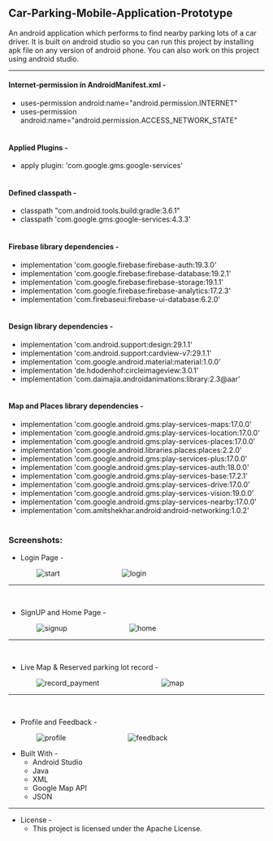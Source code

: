 ## Car-Parking-Mobile-Application-Prototype

An android application which performs to find nearby parking lots of a car driver. It is built on android studio so you can run this project by installing apk file on any version of android phone. You can also work on this project using android studio.
- - - -
#### Internet-permission in AndroidManifest.xml -
* uses-permission android:name="android.permission.INTERNET"
* uses-permission android:name="android.permission.ACCESS_NETWORK_STATE"<br><br>
#### Applied Plugins -
* apply plugin: 'com.google.gms.google-services'<br><br>
#### Defined classpath -
* classpath "com.android.tools.build:gradle:3.6.1"
* classpath 'com.google.gms:google-services:4.3.3'<br><br>
#### Firebase library dependencies -
* implementation 'com.google.firebase:firebase-auth:19.3.0'
* implementation 'com.google.firebase:firebase-database:19.2.1'
* implementation 'com.google.firebase:firebase-storage:19.1.1'
* implementation 'com.google.firebase:firebase-analytics:17.2.3'
* implementation 'com.firebaseui:firebase-ui-database:6.2.0'<br><br>
#### Design library dependencies -
* implementation 'com.android.support:design:29.1.1'
* implementation 'com.android.support:cardview-v7:29.1.1'
* implementation 'com.google.android.material:material:1.0.0'
* implementation 'de.hdodenhof:circleimageview:3.0.1'
* implementation 'com.daimajia.androidanimations:library:2.3@aar'<br><br>
#### Map and Places library dependencies -
* implementation 'com.google.android.gms:play-services-maps:17.0.0'
* implementation 'com.google.android.gms:play-services-location:17.0.0'
* implementation 'com.google.android.gms:play-services-places:17.0.0'
* implementation 'com.google.android.libraries.places:places:2.2.0'
* implementation 'com.google.android.gms:play-services-plus:17.0.0'
* implementation 'com.google.android.gms:play-services-auth:18.0.0'
* implementation 'com.google.android.gms:play-services-base:17.2.1'
* implementation 'com.google.android.gms:play-services-drive:17.0.0'
* implementation 'com.google.android.gms:play-services-vision:19.0.0'
* implementation 'com.google.android.gms:play-services-nearby:17.0.0'
* implementation 'com.amitshekhar.android:android-networking:1.0.2'<br><br>

### Screenshots:

* Login Page - 

&nbsp;&nbsp;&nbsp;&nbsp;&nbsp;&nbsp;&nbsp;&nbsp;&nbsp;&nbsp;&nbsp;&nbsp;&nbsp;    ![start](https://user-images.githubusercontent.com/37416018/101273199-8aaef300-37bd-11eb-93ed-70b20ef64062.JPG) &nbsp;&nbsp;&nbsp;&nbsp;&nbsp;&nbsp;&nbsp;&nbsp;&nbsp;&nbsp;&nbsp;&nbsp;&nbsp;&nbsp;&nbsp;&nbsp;&nbsp;&nbsp;&nbsp;&nbsp;&nbsp;&nbsp;&nbsp;&nbsp;&nbsp;&nbsp;&nbsp;&nbsp;&nbsp;    ![login](https://user-images.githubusercontent.com/37416018/101273208-91d60100-37bd-11eb-9220-e4b30ccba53e.JPG)
- - - -
<br>

* SignUP and Home Page - 

&nbsp;&nbsp;&nbsp;&nbsp;&nbsp;&nbsp;&nbsp;&nbsp;&nbsp;&nbsp;&nbsp;&nbsp;&nbsp;    ![signup](https://user-images.githubusercontent.com/37416018/101273210-93072e00-37bd-11eb-9567-be2401c8eaf0.JPG) &nbsp;&nbsp;&nbsp;&nbsp;&nbsp;&nbsp;&nbsp;&nbsp;&nbsp;&nbsp;&nbsp;&nbsp;&nbsp;&nbsp;&nbsp;&nbsp;&nbsp;&nbsp;&nbsp;&nbsp;&nbsp;&nbsp;&nbsp;&nbsp;&nbsp;&nbsp;&nbsp;&nbsp;&nbsp;    ![home](https://user-images.githubusercontent.com/37416018/101273211-939fc480-37bd-11eb-89b5-1f520fa72a73.JPG)
- - - -
<br>

* Live Map & Reserved parking lot record - 

&nbsp;&nbsp;&nbsp;&nbsp;&nbsp;&nbsp;&nbsp;&nbsp;&nbsp;&nbsp;&nbsp;&nbsp;&nbsp;    ![record_payment](https://user-images.githubusercontent.com/37416018/101273217-96021e80-37bd-11eb-8302-12bc91a574a0.JPG)
&nbsp;&nbsp;&nbsp;&nbsp;&nbsp;&nbsp;&nbsp;&nbsp;&nbsp;&nbsp;&nbsp;&nbsp;&nbsp;&nbsp;&nbsp;&nbsp;&nbsp;&nbsp;&nbsp;&nbsp;&nbsp;&nbsp;&nbsp;&nbsp;&nbsp;&nbsp;&nbsp;&nbsp;&nbsp;
![map](https://user-images.githubusercontent.com/37416018/101273214-94385b00-37bd-11eb-8972-aed73038958d.JPG)
- - - -
<br>

* Profile and Feedback - 

&nbsp;&nbsp;&nbsp;&nbsp;&nbsp;&nbsp;&nbsp;&nbsp;&nbsp;&nbsp;&nbsp;&nbsp;&nbsp;    ![profile](https://user-images.githubusercontent.com/37416018/101273216-95698800-37bd-11eb-89ba-ceb2363430ce.JPG) &nbsp;&nbsp;&nbsp;&nbsp;&nbsp;&nbsp;&nbsp;&nbsp;&nbsp;&nbsp;&nbsp;&nbsp;&nbsp;&nbsp;&nbsp;&nbsp;&nbsp;&nbsp;&nbsp;&nbsp;&nbsp;&nbsp;&nbsp;&nbsp;&nbsp;&nbsp;&nbsp;&nbsp;&nbsp;    ![feedback](https://user-images.githubusercontent.com/37416018/101273215-94d0f180-37bd-11eb-9b1f-9387a8456432.JPG)
<br>
* Built With - 
    * Android Studio
    * Java
    * XML
    * Google Map API
    * JSON
- - - -

* License -
    * This project is licensed under the Apache License.
